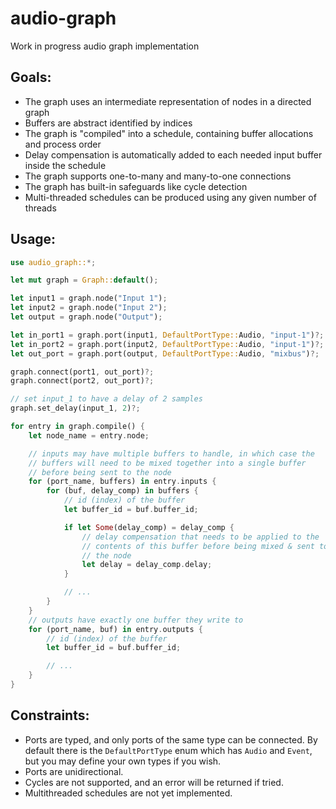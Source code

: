 # audio-graph

Work in progress audio graph implementation

## Goals:

- The graph uses an intermediate representation of nodes in a directed graph
- Buffers are abstract identified by indices
- The graph is "compiled" into a schedule, containing buffer allocations and process order
- Delay compensation is automatically added to each needed input buffer inside the schedule
- The graph supports one-to-many and many-to-one connections
- The graph has built-in safeguards like cycle detection
- Multi-threaded schedules can be produced using any given number of threads

## Usage:

```rust
use audio_graph::*;

let mut graph = Graph::default();

let input1 = graph.node("Input 1");
let input2 = graph.node("Input 2");
let output = graph.node("Output");

let in_port1 = graph.port(input1, DefaultPortType::Audio, "input-1")?;
let in_port2 = graph.port(input2, DefaultPortType::Audio, "input-1")?;
let out_port = graph.port(output, DefaultPortType::Audio, "mixbus")?;

graph.connect(port1, out_port)?;
graph.connect(port2, out_port)?;

// set input_1 to have a delay of 2 samples
graph.set_delay(input_1, 2)?;

for entry in graph.compile() {
    let node_name = entry.node;

    // inputs may have multiple buffers to handle, in which case the
    // buffers will need to be mixed together into a single buffer
    // before being sent to the node
    for (port_name, buffers) in entry.inputs {
        for (buf, delay_comp) in buffers {
            // id (index) of the buffer
            let buffer_id = buf.buffer_id;

            if let Some(delay_comp) = delay_comp {
                // delay compensation that needs to be applied to the
                // contents of this buffer before being mixed & sent to
                // the node
                let delay = delay_comp.delay;
            }

            // ... 
        }
    }
    // outputs have exactly one buffer they write to
    for (port_name, buf) in entry.outputs {
        // id (index) of the buffer
        let buffer_id = buf.buffer_id;

        // ... 
    }
}
```

## Constraints:

- Ports are typed, and only ports of the same type can be connected. By default there is the `DefaultPortType` enum which has `Audio` and `Event`, but you may define your own types if you wish.
- Ports are unidirectional.
- Cycles are not supported, and an error will be returned if tried.
- Multithreaded schedules are not yet implemented.
